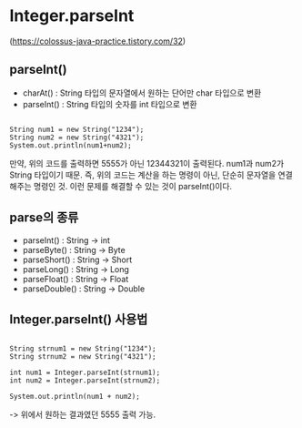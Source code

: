 # Integer.parseInt
(https://colossus-java-practice.tistory.com/32)

## parseInt()
- charAt() : String 타입의 문자열에서 원하는 단어만 char 타입으로 변환
- parseInt() : String 타입의 숫자를 int 타입으로 변환

<pre><code>
String num1 = new String("1234");
String num2 = new String("4321");
System.out.println(num1+num2);
</code></pre>
만약, 위의 코드를 출력하면 5555가 아닌 12344321이 출력된다. num1과 num2가 String 타입이기 때문.
즉, 위의 코드는 계산을 하는 명령이 아닌, 단순히 문자열을 연결해주는 명령인 것.
이런 문제를 해결할 수 있는 것이 parseInt()이다.

## parse의 종류
- parseInt() : String -> int
- parseByte() : String -> Byte
- parseShort() : String -> Short
- parseLong() : String -> Long
- parseFloat() : String -> Float
- parseDouble() : String -> Double

## Integer.parseInt() 사용법
<pre><code>
String strnum1 = new String("1234");
String strnum2 = new String("4321");

int num1 = Integer.parseInt(strnum1);
int num2 = Integer.parseInt(strnum2);

System.out.println(num1 + num2);
</code></pre>

-> 위에서 원하는 결과였던 5555 출력 가능.
